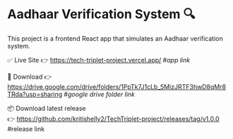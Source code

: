 # Aadhaar Verification System 🔍

This project is a frontend React app that simulates an Aadhaar verification system.

✅ Live Site
👉 https://tech-triplet-project.vercel.app/   #*app link*

🧾 Download 
👉 https://drive.google.com/drive/folders/1PpTk7J1cLb_5MizJRTF3hwD8qMr8TRda?usp=sharing     #*google drive folder link* 


📦 Download latest release  
👉 https://github.com/kritishelly2/TechTriplet-project/releases/tag/v1.0.0      #release link
